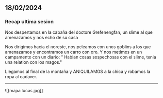## 18/02/2024
### Recap ultima sesion

Nos despertamos en la cabaña del doctore Grefenengfan, un slime al que amenazamos y nos echo de su casa

 Nos dirigimos hacia el noreste, nos peleamos con unos goblins a los que amenazamos y encontramos un carro con oro. Y nos metimos en un campamento con un diario:
 " Habian cosas sospechosas con el slime, tenia una relation con los magos."

Llegamos al final de la montaña y ANIQUILAMOS a la chica y robamos la ropa al cadaver. 

---
![[mapa lucas.jpg]]


